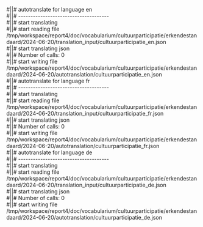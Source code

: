 #||# autotranslate for language en  
#||# -------------------------------------  
#||# start translating  
#||# start reading file /tmp/workspace/report4/doc/vocabularium/cultuurparticipatie/erkendestandaard/2024-06-20/translation_input/cultuurparticipatie_en.json  
#||# start translating json  
#||# Number of calls: 0  
#||# start writing file /tmp/workspace/report4/doc/vocabularium/cultuurparticipatie/erkendestandaard/2024-06-20/autotranslation/cultuurparticipatie_en.json  
#||# autotranslate for language fr  
#||# -------------------------------------  
#||# start translating  
#||# start reading file /tmp/workspace/report4/doc/vocabularium/cultuurparticipatie/erkendestandaard/2024-06-20/translation_input/cultuurparticipatie_fr.json  
#||# start translating json  
#||# Number of calls: 0  
#||# start writing file /tmp/workspace/report4/doc/vocabularium/cultuurparticipatie/erkendestandaard/2024-06-20/autotranslation/cultuurparticipatie_fr.json  
#||# autotranslate for language de  
#||# -------------------------------------  
#||# start translating  
#||# start reading file /tmp/workspace/report4/doc/vocabularium/cultuurparticipatie/erkendestandaard/2024-06-20/translation_input/cultuurparticipatie_de.json  
#||# start translating json  
#||# Number of calls: 0  
#||# start writing file /tmp/workspace/report4/doc/vocabularium/cultuurparticipatie/erkendestandaard/2024-06-20/autotranslation/cultuurparticipatie_de.json  
